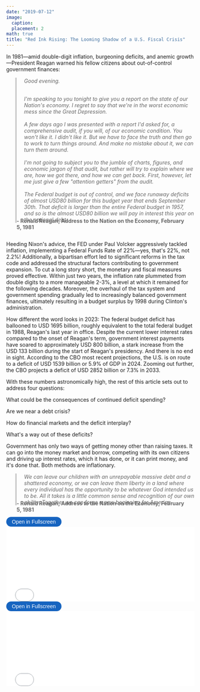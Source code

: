 ```yaml
---
date: "2019-07-12"
image:
  caption: 
  placement: 2
math: true
title: "Red Ink Rising: The Looming Shadow of a U.S. Fiscal Crisis"
---
```






<!-- {{< load-plotly >}} -->
<!-- Load Plotly JavaScript library -->
<script src="https://cdn.plot.ly/plotly-latest.min.js"></script>
<!-- Add the toggle fullscreen function -->
<script>
    function toggleFullscreen(iframeId) {
        let iframe = document.getElementById(iframeId);
        if (iframe.requestFullscreen) {
            iframe.requestFullscreen();
        } else if (iframe.mozRequestFullScreen) { /* Firefox */
            iframe.mozRequestFullScreen();
        } else if (iframe.webkitRequestFullscreen) { /* Chrome, Safari & Opera */
            iframe.webkitRequestFullscreen();
        } else if (iframe.msRequestFullscreen) { /* IE/Edge */
            iframe.msRequestFullscreen();
        }
    }
</script>



In 1981—amid double-digit inflation, burgeoning deficits, and anemic growth—President Reagan warned his fellow citizens about out-of-control government finances:


<blockquote style="border-left: 4px solid #ccc; padding-left: 20px; color: #666; font-style: italic; position: relative;">
Good evening. <br> <br>

I'm speaking to you tonight to give you a report on the state of our Nation's economy. I regret to say that we're in the worst economic mess since the Great Depression. <br> <br>
A few days ago I was presented with a report I'd asked for, a comprehensive audit, if you will, of our economic condition. You won't like it. I didn't like it. But we have to face the truth and then go to work to turn things around. And make no mistake about it, we can turn them around. <br> <br>
I'm not going to subject you to the jumble of charts, figures, and economic jargon of that audit, but rather will try to explain where we are, how we got there, and how we can get back. First, however, let me just give a few "attention getters" from the audit. <br> <br>
The Federal budget is out of control, and we face runaway deficits of almost USD80 billion for this budget year that ends September 30th. That deficit is larger than the entire Federal budget in 1957, and so is the almost USD80 billion we will pay in interest this year on the national debt.
    <span style="position: absolute; right: 20px; bottom: -20px; font-style: normal; font-weight: bold;">
        - Ronald Reagan, Address to the Nation on the Economy, February 5, 1981
    </span>
</blockquote>

<br><br>
Heeding Nixon's advice, the FED under Paul Volcker aggressively tackled inflation, implementing a Federal Funds Rate of 22%—yes, that's 22%, not 2.2%! Additionally, a bipartisan effort led to significant reforms in the tax code and addressed the structural factors contributing to government expansion. To cut a long story short, the monetary and fiscal measures proved effective. Within just two years, the inflation rate plummeted from double digits to a more manageable 2-3%, a level at which it remained for the following decades. Moreover, the overhaul of the tax system and government spending gradually led to increasingly balanced government finances, ultimately resulting in a budget surplus by 1998 during Clinton's administration. <br>

How different the word looks in 2023: The federal budget deficit has ballooned to USD 1695 billion, roughly equivalent to the total federal budget in 1988, Reagan's last year in office. Despite the current lower interest rates compared to the onset of Reagan's term, government interest payments have soared to approximately USD 800 billion, a stark increase from the USD 133 billion during the start of Reagan's presidency. And there is no end in sight. According to the CBO most recent projections, the U.S. is on route to a deficit of USD 1539 billion or 5.9% of GDP in 2024. Zooming out further, the CBO projects a deficit of USD 2852 billion or 7.3% in 2033. 

With these numbers astronomically high, the rest of this article sets out to address four questions: 

What could be the consequences of continued deficit spending? 

Are we near a debt crisis? 

How do financial markets and the deficit interplay? 

What's a way out of these deficits? 


Government has only two ways of getting money other than raising taxes. It can go into the money market and borrow, competing with its own citizens and driving up interest rates, which it has done, or it can print money, and it's done that. Both methods are inflationary.














<blockquote style="border-left: 4px solid #ccc; padding-left: 20px; color: #666; font-style: italic; position: relative;">
We can leave our children with an unrepayable massive debt and a shattered economy, or we can leave them liberty in a land where every individual has the opportunity to be whatever God intended us to be. All it takes is a little common sense and recognition of our own ability. Together we can forge a new beginning for America.
    <span style="position: absolute; right: 20px; bottom: -20px; font-style: normal; font-weight: bold;">
        - Ronald Reagan, Address to the Nation on the Economy, February 5, 1981
    </span>
</blockquote>




<br>

<button onclick="toggleFullscreen(&#39;iframe1&#39;)" style="font-size: 14px; padding: 5px 15px; border: none; border-radius: 20px; background-color: #1664c0; color: white; cursor: pointer; transition: background-color 0.3s;" onmouseover="this.style.backgroundColor=&#39;#0056b3&#39;" onmouseout="this.style.backgroundColor=&#39;#007BFF&#39;">
Open in Fullscreen
</button>
<iframe id="iframe1" src="USGeneralGovernmentDeficit1.html" width="100%" height="200px" frameborder="0">
</iframe>





<button onclick="toggleFullscreen(&#39;iframe1&#39;)" style="font-size: 14px; padding: 5px 15px; border: none; border-radius: 20px; background-color: #1664c0; color: white; cursor: pointer; transition: background-color 0.3s;" onmouseover="this.style.backgroundColor=&#39;#0056b3&#39;" onmouseout="this.style.backgroundColor=&#39;#007BFF&#39;">
Open in Fullscreen
</button>
<iframe id="iframe1" src="SwissGeneralGovernmentDeficit1.html" width="100%" height="200px" frameborder="0">
</iframe>




